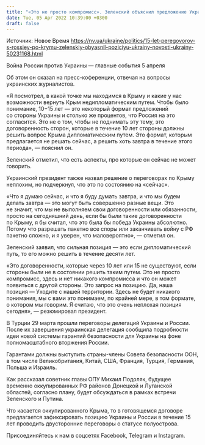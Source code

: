 ```yaml
---
title: "«Это не просто компромисс». Зеленский объяснил предложение Украины о 15 годах переговоров с РФ по Крыму"
date: Tue, 05 Apr 2022 10:39:00 +0300
draft: false
---
```

Источник: Новое Время https://nv.ua/ukraine/politics/15-let-peregovorov-s-rossiey-po-krymu-zelenskiy-obyasnil-poziciyu-ukrainy-novosti-ukrainy-50231168.html


Война России против Украины — главные события 5 апреля

 Об этом он сказал на пресс-коференции, отвечая на вопросы украинских журналистов.

«Я посмотрел, в какой точке мы находимся в Крыму и какие у нас возможности вернуть Крым недипломатическим путем. Чтобы было понимание, 10−15 лет — это некоторый формат предложений со стороны Украины и столько же процентов, что Россия на это согласится. Это не о том, чтобы не поднимать эту тему, это договоренность сторон, которые в течение 10 лет стороны должны решить вопрос Крыма дипломатическим путем. Это формат, которым предлагается не решать сейчас, а решить хоть завтра в течение этого периода», — пояснил он.

Зеленский отметил, что есть аспекты, про которые он сейчас не может говорить.

Украинский президент также назвал решение о переговорах по Крыму неплохим, но подчеркнул, что это по состоянию на «сейчас».

«Что я думаю сейчас, и что я буду думать завтра, и что мы будем делать завтра — это могут быть совершенно разные вещи. Это не значит, что мы не выполняем свои договоренности или обязанности, просто на сегодняшний день, если бы были такие договоренности по Крыму, я бы считал, что это была бы победа Украины абсолютно. Потому что разрешать пакетно все споры или заканчивать войну с РФ пакетно сложно, и я уверен, что маловероятно», — отметил он.

Зеленский заявил, что сильная позиция — это если дипломатический путь, то его можно решить в течение десяти лет.

«Это договоренности, которые через 10 лет или 15 не существуют, если стороны были не в состоянии решить таким путем. Это не просто компромисс, здесь и нет никакого компромисса и что он может появиться с другой стороны. Это запрос на позицию. Да, наша позиция — Уходите с нашей территории. Здесь не будет никакого понимания, мы с вами это понимаем, по крайней мере, в том формате, о котором мы говорим. Я считаю, что это очень неплохая позиция сегодня», — резюмировал президент.

В Турции 29 марта прошли переговоры делегаций Украины и России. После их завершения украинская делегация сообщила подробности идеи новой системы гарантий безопасности для Украины на фоне полномасштабного вторжения России.

Гарантами должны выступить страны-члены Совета безопасности ООН, в том числе Великобритания, Китай, США, Франция, Турция, Германия, Польша и Израиль.

Как рассказал советник главы ОПУ Михаил Подоляк, будущее временно оккупированных РФ районов Донецкой и Луганской областей, согласно плану, будет обсуждаться в рамках встречи Зеленского и Путина.

Что касается оккупированного Крыма, то в готовящемся договоре предлагается зафиксировать позицию Украины и России в течение 15 лет проводить двусторонние переговоры о статусе полуострова.

Присоединяйтесь к нам в соцсетях Facebook, Telegram и Instagram.
